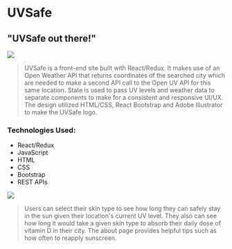 # **UVSafe**

## "UVSafe out there!"

<img src="public/images/uvsafezoomedout.png">

> UVSafe is a front-end site built with React/Redux. It makes use of an Open Weather API that returns coordinates of the searched city which are needed to make a second API call to the Open UV API for this same location. State is used to pass UV levels and weather data to separate components to make for a consistent and responsive UI/UX. The design utilized HTML/CSS, React Bootstrap and Adobe Illustrator to make the UVSafe logo.  

###  ###

### Technologies Used:
* React/Redux
* JavaScript
* HTML
* CSS
* Bootstrap
* REST APIs


<img src="public/images/skintype.png">

> Users can select their skin type to see how long they can safely stay in the sun given their location's current UV level. They also can see how long it would take a given skin type to absorb their daily dose of vitamin D in their city. The about page provides helpful tips such as how often to reapply sunscreen. 

<br></br>
